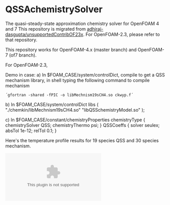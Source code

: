 # QSSAchemistrySolver
The quasi-steady-state approximation chemistry solver for OpenFOAM 4 and 7
This repository is migrated from [adhiraj-dasgupta/unsupportedContribOF23x](https://github.com/adhiraj-dasgupta/unsupportedContribOF23x). For OpenFOAM-2.3, please refer to that repository.

This repository works for OpenFOAM-4.x (master branch) and OpenFOAM-7 (of7 branch).

For OpenFOAM-2.3,

Demo in case:
a) In $FOAM_CASE/system/controlDict, compile to get a QSS mechanism library,
   in shell typing the following command to compile mechanism

    ´gfortran -shared -fPIC -o libMechnism19sCH4.so ckwyp.f´

b) In $FOAM_CASE/system/controlDict
    libs
    (
        "./chemkin/libMechnism19sCH4.so"
        "libQSSchemistryModel.so"
    );

c) In $FOAM_CASE/constant/chemistryProperties
    chemistryType
    {
        chemistrySolver QSS;
        chemistryThermo psi;
    }
    QSSCoeffs
    {
        solver          seulex;
        absTol          1e-12;
        relTol          0.1;
    }

Here's the temperature profile results for 19 species QSS and 30 species mechanism.

![TemperatureTrace](OF_vs_QSS.eps)

